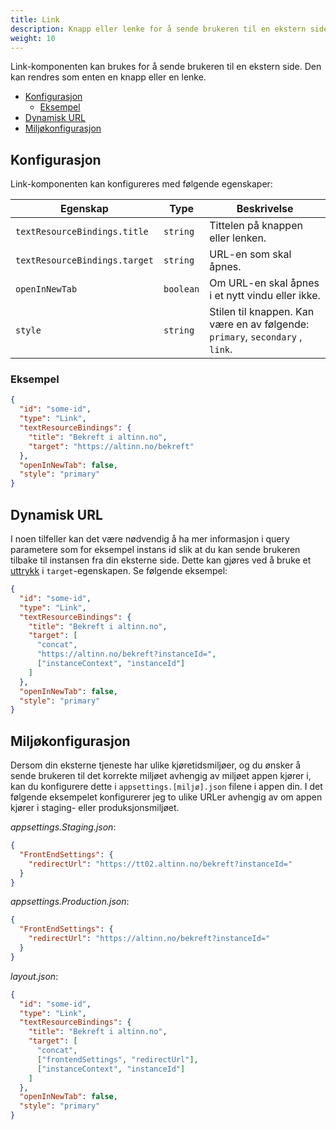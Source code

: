 ```yaml
---
title: Link
description: Knapp eller lenke for å sende brukeren til en ekstern side.
weight: 10
---
```


Link-komponenten kan brukes for å sende brukeren til en ekstern side. Den kan rendres som enten en knapp eller en lenke.

- [Konfigurasjon](#konfigurasjon)
  - [Eksempel](#eksempel)
- [Dynamisk URL](#dynamisk-url)
- [Miljøkonfigurasjon](#miljøkonfigurasjon)

## Konfigurasjon

Link-komponenten kan konfigureres med følgende egenskaper:

| Egenskap                      | Type      | Beskrivelse                                                                   |
| ----------------------------- | --------- | ----------------------------------------------------------------------------- |
| `textResourceBindings.title`  | `string`  | Tittelen på knappen eller lenken.                                             |
| `textResourceBindings.target` | `string`  | URL-en som skal åpnes.                                                        |
| `openInNewTab`                | `boolean` | Om URL-en skal åpnes i et nytt vindu eller ikke.                              |
| `style`                       | `string`  | Stilen til knappen. Kan være en av følgende: `primary`, `secondary` , `link`. |

### Eksempel

```json
{
  "id": "some-id",
  "type": "Link",
  "textResourceBindings": {
    "title": "Bekreft i altinn.no",
    "target": "https://altinn.no/bekreft"
  },
  "openInNewTab": false,
  "style": "primary"
}
```

## Dynamisk URL

I noen tilfeller kan det være nødvendig å ha mer informasjon i query parametere som for eksempel instans id slik at du kan sende brukeren tilbake til instansen fra din eksterne side.
Dette kan gjøres ved å bruke et [uttrykk](/nb/altinn-studio/reference/logic/expressions) i `target`-egenskapen. Se følgende eksempel:

```json
{
  "id": "some-id",
  "type": "Link",
  "textResourceBindings": {
    "title": "Bekreft i altinn.no",
    "target": [
      "concat",
      "https://altinn.no/bekreft?instanceId=",
      ["instanceContext", "instanceId"]
    ]
  },
  "openInNewTab": false,
  "style": "primary"
}
```

## Miljøkonfigurasjon

Dersom din eksterne tjeneste har ulike kjøretidsmiljøer, og du ønsker å sende brukeren til det korrekte miljøet avhengig av miljøet appen kjører i, kan du konfigurere dette i `appsettings.[miljø].json` filene i appen din.
I det følgende eksempelet konfigurerer jeg to ulike URLer avhengig av om appen kjører i staging- eller produksjonsmiljøet.

_appsettings.Staging.json_:

```json
{
  "FrontEndSettings": {
    "redirectUrl": "https://tt02.altinn.no/bekreft?instanceId="
  }
}
```

_appsettings.Production.json_:

```json
{
  "FrontEndSettings": {
    "redirectUrl": "https://altinn.no/bekreft?instanceId="
  }
}
```

_layout.json_:

```json
{
  "id": "some-id",
  "type": "Link",
  "textResourceBindings": {
    "title": "Bekreft i altinn.no",
    "target": [
      "concat",
      ["frontendSettings", "redirectUrl"],
      ["instanceContext", "instanceId"]
    ]
  },
  "openInNewTab": false,
  "style": "primary"
}
```

